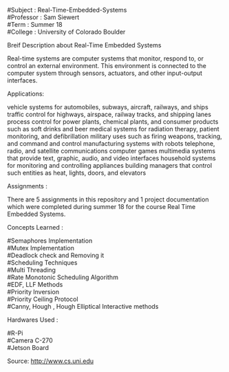 #Subject : Real-Time-Embedded-Systems  
#Professor : Sam Siewert  
#Term : Summer 18  
#College : University of Colorado Boulder  

Breif Description about Real-Time Embedded Systems

Real-time systems are computer systems that monitor, respond to, or control an external environment. 
This environment is connected to the computer system through sensors, actuators, and other input-output interfaces.

Applications:

vehicle systems for automobiles, subways, aircraft, railways, and ships
traffic control for highways, airspace, railway tracks, and shipping lanes
process control for power plants, chemical plants, and consumer products such as soft drinks and beer
medical systems for radiation therapy, patient monitoring, and defibrillation
military uses such as firing weapons, tracking, and command and control
manufacturing systems with robots
telephone, radio, and satellite communications
computer games
multimedia systems that provide text, graphic, audio, and video interfaces
household systems for monitoring and controlling appliances
building managers that control such entities as heat, lights, doors, and elevators

Assignments :

There are 5 assignments in this repository and 1 project documentation which were completed during summer 18 for the course Real Time Embedded Systems.

Concepts Learned :

#Semaphores Implementation  
#Mutex Implementation  
#Deadlock check and Removing it  
#Scheduling Techniques  
#Multi Threading   
#Rate Monotonic Scheduling Algorithm  
#EDF, LLF Methods  
#Priority Inversion  
#Priority Ceiling Protocol  
#Canny, Hough , Hough Elliptical Interactive methods  


Hardwares Used :

#R-Pi  
#Camera C-270  
#Jetson Board  


Source: http://www.cs.uni.edu
